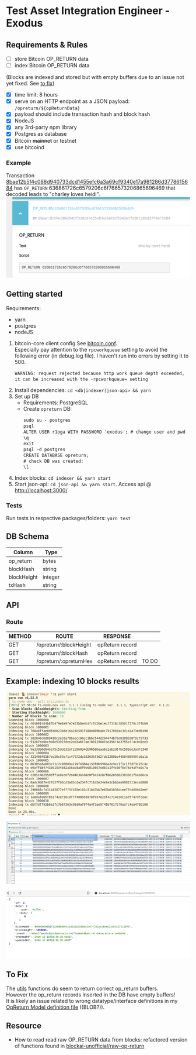 # Test Asset Integration Engineer - Exodus
## Requirements & Rules
- [ ] store Bitcoin OP_RETURN data
- [ ] index Bitcoin OP_RETURN data

(Blocks are indexed and stored but with empty buffers due to an issue not yet fixed. See [to fix](#to-fix))

- [x] time limit: 8 hours
- [x] serve on an HTTP endpoint as a JSON payload: `/opreturn/${opReturnData}`
- [x] payload should include transaction hash and block hash
- [x] NodeJS
- [x] any 3rd-party npm library
- [x] Postgres as database
- [x] Bitcoin ~~mainnet~~ or testnet
- [x] use bitcoind

### Example
Transaction [8bae12b5f4c088d940733dcd1455efc6a3a69cf9340e17a981286d3778615684](https://www.smartbit.com.au/tx/8bae12b5f4c088d940733dcd1455efc6a3a69cf9340e17a981286d3778615684) has `OP_RETURN` 636861726c6579206c6f766573206865696469 that decoded leads to "charley loves heidi".
![tx_screenshot](./screenshots/capture_smartbit.png)

## Getting started
Requirements:
- yarn
- postgres
- nodeJS
1. bitcoin-core client config
  See [bitcoin.conf](./bitcoin.conf).  
  Especially pay attention to the `rpcworkqueue` setting to avoid the following error (in debug.log file). I haven't run into errors by setting it to 500.
    ```
    WARNING: request rejected because http work queue depth exceeded, it can be increased with the -rpcworkqueue= setting
    ```
1. Install dependencies: `cd <db|indexer|json-api> && yarn`
2. Set up DB
    - Requirements: PostgreSQL
    - Create `opreturn` DB:
      ```
      sudo su - postgres
      psql
      ALTER USER r1oga WITH PASSWORD 'exodus'; # change user and pwd
      \q
      exit
      psql -d postgres
      CREATE DATABASE opreturn;
      # check DB was created:
      \l
      ```
2. Index blocks: `cd indexer && yarn start`
2. Start json-api: `cd json-api && yarn start`. Access api @ [http://localhost:3000/](http://localhost:3000/)

### Tests
Run tests in respective packages/folders: `yarn test`

## DB Schema
|Column|Type|
|--|--|
|op_return|bytes|
|blockHash|string|
|blockHeight|integer|
|txHash|string|

## API
### Route
|METHOD|ROUTE|RESPONSE||
|--|--|--|--|
|GET|/opreturn/:blockHeight|opReturn record||
|GET|/opreturn/:blockHash|opReturn record||
|GET|/opreturn/:opreturnHex|opReturn record|TO DO|

## Example: indexing 10 blocks results
![console screenshot](./screenshots/scanning-result-console.png)

![dbeaver screenshot](./screenshots/scanning-result-dbeaver.png)

![browser screenshot](./screenshots/scanning-result-browser.png)

## To Fix
The [utils](./indexer/src/lib/utils) functions do seem to return correct op_return buffers.  
However the op_return records inserted in the DB have empty buffers!  
It is likely an issue related to wrong datatype/interface definitions in my [OpReturn Model definition file](./db/src/models/opreturn.ts) ((BLOB?)).


## Resource
- How to read read raw OP_RETURN data from blocks: refactored version of functions found in [blockai-unofficial/raw-op-return](https://github.com/blockai-unofficial/raw-op-return)

